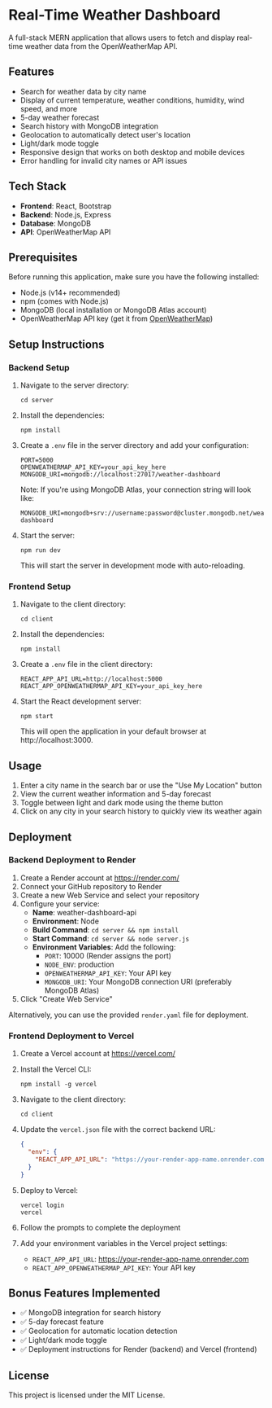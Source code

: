 # Real-Time Weather Dashboard

A full-stack MERN application that allows users to fetch and display real-time weather data from the OpenWeatherMap API.

## Features

- Search for weather data by city name
- Display of current temperature, weather conditions, humidity, wind speed, and more
- 5-day weather forecast
- Search history with MongoDB integration
- Geolocation to automatically detect user's location
- Light/dark mode toggle
- Responsive design that works on both desktop and mobile devices
- Error handling for invalid city names or API issues

## Tech Stack

- **Frontend**: React, Bootstrap
- **Backend**: Node.js, Express
- **Database**: MongoDB
- **API**: OpenWeatherMap API

## Prerequisites

Before running this application, make sure you have the following installed:
- Node.js (v14+ recommended)
- npm (comes with Node.js)
- MongoDB (local installation or MongoDB Atlas account)
- OpenWeatherMap API key (get it from [OpenWeatherMap](https://openweathermap.org/api))

## Setup Instructions

### Backend Setup

1. Navigate to the server directory:
   ```
   cd server
   ```

2. Install the dependencies:
   ```
   npm install
   ```

3. Create a `.env` file in the server directory and add your configuration:
   ```
   PORT=5000
   OPENWEATHERMAP_API_KEY=your_api_key_here
   MONGODB_URI=mongodb://localhost:27017/weather-dashboard
   ```
   
   Note: If you're using MongoDB Atlas, your connection string will look like:
   ```
   MONGODB_URI=mongodb+srv://username:password@cluster.mongodb.net/weather-dashboard
   ```

4. Start the server:
   ```
   npm run dev
   ```
   This will start the server in development mode with auto-reloading.

### Frontend Setup

1. Navigate to the client directory:
   ```
   cd client
   ```

2. Install the dependencies:
   ```
   npm install
   ```

3. Create a `.env` file in the client directory:
   ```
   REACT_APP_API_URL=http://localhost:5000
   REACT_APP_OPENWEATHERMAP_API_KEY=your_api_key_here
   ```

4. Start the React development server:
   ```
   npm start
   ```
   This will open the application in your default browser at http://localhost:3000.

## Usage

1. Enter a city name in the search bar or use the "Use My Location" button
2. View the current weather information and 5-day forecast
3. Toggle between light and dark mode using the theme button
4. Click on any city in your search history to quickly view its weather again

## Deployment

### Backend Deployment to Render

1. Create a Render account at https://render.com/
2. Connect your GitHub repository to Render
3. Create a new Web Service and select your repository
4. Configure your service:
   - **Name**: weather-dashboard-api
   - **Environment**: Node
   - **Build Command**: `cd server && npm install`
   - **Start Command**: `cd server && node server.js`
   - **Environment Variables**: Add the following:
     - `PORT`: 10000 (Render assigns the port)
     - `NODE_ENV`: production
     - `OPENWEATHERMAP_API_KEY`: Your API key
     - `MONGODB_URI`: Your MongoDB connection URI (preferably MongoDB Atlas)
5. Click "Create Web Service"

Alternatively, you can use the provided `render.yaml` file for deployment.

### Frontend Deployment to Vercel

1. Create a Vercel account at https://vercel.com/
2. Install the Vercel CLI:
   ```
   npm install -g vercel
   ```

3. Navigate to the client directory:
   ```
   cd client
   ```

4. Update the `vercel.json` file with the correct backend URL:
   ```json
   {
     "env": {
       "REACT_APP_API_URL": "https://your-render-app-name.onrender.com"
     }
   }
   ```

5. Deploy to Vercel:
   ```
   vercel login
   vercel
   ```

6. Follow the prompts to complete the deployment
7. Add your environment variables in the Vercel project settings:
   - `REACT_APP_API_URL`: https://your-render-app-name.onrender.com
   - `REACT_APP_OPENWEATHERMAP_API_KEY`: Your API key

## Bonus Features Implemented

- ✅ MongoDB integration for search history
- ✅ 5-day forecast feature
- ✅ Geolocation for automatic location detection
- ✅ Light/dark mode toggle
- ✅ Deployment instructions for Render (backend) and Vercel (frontend)

## License

This project is licensed under the MIT License.